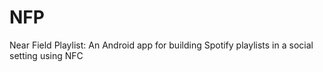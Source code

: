 # NFP
Near Field Playlist: An Android app for building Spotify playlists in a social setting using NFC
